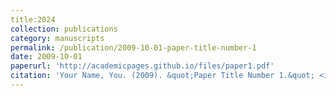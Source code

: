 ```yaml
---
title:2024
collection: publications
category: manuscripts
permalink: /publication/2009-10-01-paper-title-number-1
date: 2009-10-01
paperurl: 'http://academicpages.github.io/files/paper1.pdf'
citation: 'Your Name, You. (2009). &quot;Paper Title Number 1.&quot; <i>Journal 1</i>. 1(1).'
---
```



